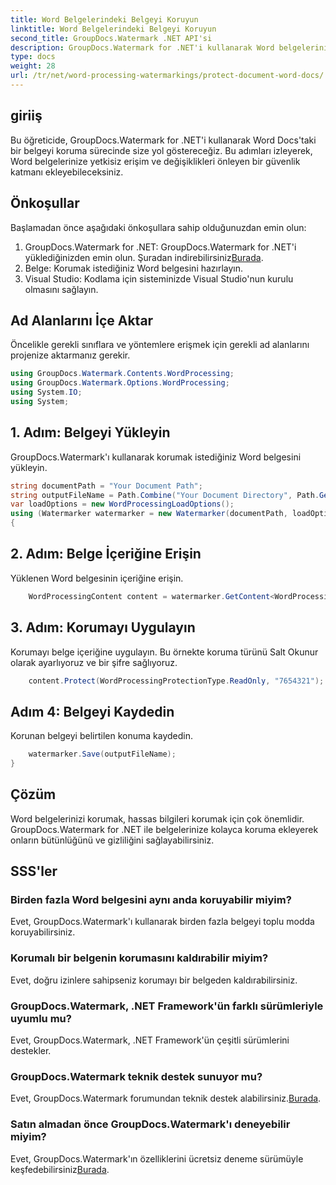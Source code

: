 ```yaml
---
title: Word Belgelerindeki Belgeyi Koruyun
linktitle: Word Belgelerindeki Belgeyi Koruyun
second_title: GroupDocs.Watermark .NET API'si
description: GroupDocs.Watermark for .NET'i kullanarak Word belgelerini nasıl koruyacağınızı öğrenin. Belgelerinize zahmetsizce güvenlik eklemek için adım adım eğitimimizi izleyin.
type: docs
weight: 28
url: /tr/net/word-processing-watermarkings/protect-document-word-docs/
---
```

## giriiş
Bu öğreticide, GroupDocs.Watermark for .NET'i kullanarak Word Docs'taki bir belgeyi koruma sürecinde size yol göstereceğiz. Bu adımları izleyerek, Word belgelerinize yetkisiz erişim ve değişiklikleri önleyen bir güvenlik katmanı ekleyebileceksiniz.
## Önkoşullar
Başlamadan önce aşağıdaki önkoşullara sahip olduğunuzdan emin olun:
1.  GroupDocs.Watermark for .NET: GroupDocs.Watermark for .NET'i yüklediğinizden emin olun. Şuradan indirebilirsiniz[Burada](https://releases.groupdocs.com/Watermark/net/).
2. Belge: Korumak istediğiniz Word belgesini hazırlayın.
3. Visual Studio: Kodlama için sisteminizde Visual Studio'nun kurulu olmasını sağlayın.

## Ad Alanlarını İçe Aktar
Öncelikle gerekli sınıflara ve yöntemlere erişmek için gerekli ad alanlarını projenize aktarmanız gerekir.
```csharp
using GroupDocs.Watermark.Contents.WordProcessing;
using GroupDocs.Watermark.Options.WordProcessing;
using System.IO;
using System;
```
## 1. Adım: Belgeyi Yükleyin
GroupDocs.Watermark'ı kullanarak korumak istediğiniz Word belgesini yükleyin.
```csharp
string documentPath = "Your Document Path";
string outputFileName = Path.Combine("Your Document Directory", Path.GetFileName(documentPath));
var loadOptions = new WordProcessingLoadOptions();
using (Watermarker watermarker = new Watermarker(documentPath, loadOptions))
{
```
## 2. Adım: Belge İçeriğine Erişin
Yüklenen Word belgesinin içeriğine erişin.
```csharp
    WordProcessingContent content = watermarker.GetContent<WordProcessingContent>();
```
## 3. Adım: Korumayı Uygulayın
Korumayı belge içeriğine uygulayın. Bu örnekte koruma türünü Salt Okunur olarak ayarlıyoruz ve bir şifre sağlıyoruz.
```csharp
    content.Protect(WordProcessingProtectionType.ReadOnly, "7654321");
```
## Adım 4: Belgeyi Kaydedin
Korunan belgeyi belirtilen konuma kaydedin.
```csharp
    watermarker.Save(outputFileName);
}
```

## Çözüm
Word belgelerinizi korumak, hassas bilgileri korumak için çok önemlidir. GroupDocs.Watermark for .NET ile belgelerinize kolayca koruma ekleyerek onların bütünlüğünü ve gizliliğini sağlayabilirsiniz.
## SSS'ler
### Birden fazla Word belgesini aynı anda koruyabilir miyim?
Evet, GroupDocs.Watermark'ı kullanarak birden fazla belgeyi toplu modda koruyabilirsiniz.
### Korumalı bir belgenin korumasını kaldırabilir miyim?
Evet, doğru izinlere sahipseniz korumayı bir belgeden kaldırabilirsiniz.
### GroupDocs.Watermark, .NET Framework'ün farklı sürümleriyle uyumlu mu?
Evet, GroupDocs.Watermark, .NET Framework'ün çeşitli sürümlerini destekler.
### GroupDocs.Watermark teknik destek sunuyor mu?
 Evet, GroupDocs.Watermark forumundan teknik destek alabilirsiniz.[Burada](https://forum.groupdocs.com/c/watermark/19).
### Satın almadan önce GroupDocs.Watermark'ı deneyebilir miyim?
 Evet, GroupDocs.Watermark'ın özelliklerini ücretsiz deneme sürümüyle keşfedebilirsiniz[Burada](https://releases.groupdocs.com/).